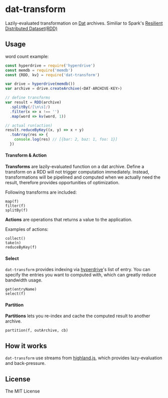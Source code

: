 # dat-transform

Lazily-evaluated transformation on [Dat](http://dat-data.com/) archives.
Similiar to Spark's [Resilient Distributed Dataset(RDD)](https://amplab.cs.berkeley.edu/wp-content/uploads/2012/01/nsdi_spark.pdf)

## Usage

word count example:

```js
const hyperdrive = require('hyperdrive')
const memdb = require('memdb')
const {RDD, kv} = require('dat-transform')

var drive = hyperdrive(memdb())
var archive = drive.createArchive(<DAT-ARCHIVE-KEY>)

// define transforms
var result = RDD(archive)
  .splitBy(/[\n\s]/)
  .filter(x => x !== '')
  .map(word => kv(word, 1))

// actual run(action)
result.reduceByKey((x, y) => x + y)
  .toArray(res => {
    console.log(res) // [{bar: 2, baz: 1, foo: 1}]
  })
```

#### Transform & Action

**Transforms** are lazily-evaluated function on a dat archive.
Define a transform on a RDD will not trigger computation immediately.
Instead, transformations will be pipelined and computed when we actually need the result, therefore provides opportunities of optimization.

Following transforms are included:

```
map(f)
filter(f)
splitBy(f)
```

**Actions** are operations that returns a value to the application.

Examples of actions:

```
collect()
take(n)
reduceByKey(f)
```

#### Select

`dat-transform` provides indexing via [hyperdrive](https://github.com/mafintosh/hyperdrive)'s list of entry.
You can specify the entries you want to computed with, which can greatly reduce bandwidth usage.

```
get(entryName)
select(f)
```

#### Partition

**Partitions** lets you re-index and cache the computed result to another archive.

```
partition(f, outArchive, cb)
```

## How it works

`dat-transform` use streams from [highland.js](http://highlandjs.org/), which provides lazy-evaluation and back-pressure.

## License

The MIT License
